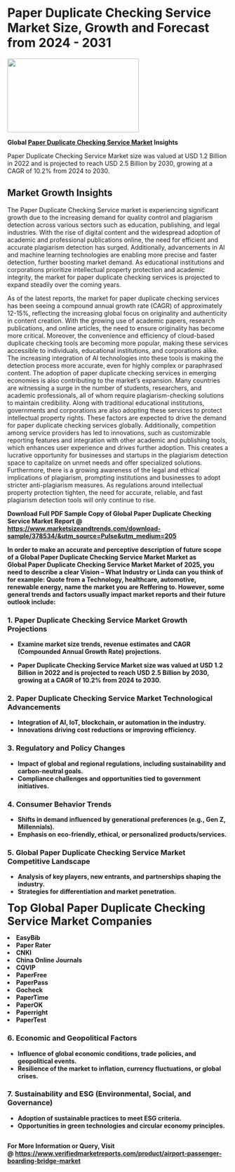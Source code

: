 <H1>Paper Duplicate Checking Service Market Size, Growth and Forecast from 2024 - 2031</H1><img class="aligncenter size-medium wp-image-584254" src="https://thirdeyenews.in/wp-content/uploads/2024/09/Global-Market-Research-300x168.jpeg" alt="" width="300" height="168" /><p><strong>Global&nbsp;<a href="https://www.marketsizeandtrends.com/download-sample/378534/&amp;utm_source=Pulse&amp;utm_medium=205">Paper Duplicate Checking Service Market</a> Insights</strong></p><p>Paper Duplicate Checking Service Market size was valued at USD 1.2 Billion in 2022 and is projected to reach USD 2.5 Billion by 2030, growing at a CAGR of 10.2% from 2024 to 2030.</p><p><h2>Market Growth Insights</h2> <p>The Paper Duplicate Checking Service market is experiencing significant growth due to the increasing demand for quality control and plagiarism detection across various sectors such as education, publishing, and legal industries. With the rise of digital content and the widespread adoption of academic and professional publications online, the need for efficient and accurate plagiarism detection has surged. Additionally, advancements in AI and machine learning technologies are enabling more precise and faster detection, further boosting market demand. As educational institutions and corporations prioritize intellectual property protection and academic integrity, the market for paper duplicate checking services is projected to expand steadily over the coming years.</p> <p><strong></strong></p> <p>As of the latest reports, the market for paper duplicate checking services has been seeing a compound annual growth rate (CAGR) of approximately 12-15%, reflecting the increasing global focus on originality and authenticity in content creation. With the growing use of academic papers, research publications, and online articles, the need to ensure originality has become more critical. Moreover, the convenience and efficiency of cloud-based duplicate checking tools are becoming more popular, making these services accessible to individuals, educational institutions, and corporations alike. The increasing integration of AI technologies into these tools is making the detection process more accurate, even for highly complex or paraphrased content. The adoption of paper duplicate checking services in emerging economies is also contributing to the market’s expansion. Many countries are witnessing a surge in the number of students, researchers, and academic professionals, all of whom require plagiarism-checking solutions to maintain credibility. Along with traditional educational institutions, governments and corporations are also adopting these services to protect intellectual property rights. These factors are expected to drive the demand for paper duplicate checking services globally. Additionally, competition among service providers has led to innovations, such as customizable reporting features and integration with other academic and publishing tools, which enhances user experience and drives further adoption. This creates a lucrative opportunity for businesses and startups in the plagiarism detection space to capitalize on unmet needs and offer specialized solutions. Furthermore, there is a growing awareness of the legal and ethical implications of plagiarism, prompting institutions and businesses to adopt stricter anti-plagiarism measures. As regulations around intellectual property protection tighten, the need for accurate, reliable, and fast plagiarism detection tools will only continue to rise.</p> <p><strong></p><p><span class=""><strong>Download Full PDF Sample Copy of Global Paper Duplicate Checking Service Market Report</strong> @ <a href="https://www.marketsizeandtrends.com/download-sample/378534/&amp;utm_source=Pulse&amp;utm_medium=205" target="_blank">https://www.marketsizeandtrends.com/download-sample/378534/&amp;utm_source=Pulse&amp;utm_medium=205</a></span></p><p>In order to make an accurate and perceptive description of future scope of a Global&nbsp;Paper Duplicate Checking Service Market Market as Global&nbsp;Paper Duplicate Checking Service Market Market of 2025, you need to describe a clear Vision &ndash; What Industry or Linda can you think of for example: Quote from a Technology, healthcare, automotive, renewable energy, name the market you are Reffering to. However, some general trends and factors usually impact market reports and their future outlook include:</p><h3>1.&nbsp;<strong>Paper Duplicate Checking Service Market Growth Projections</strong></h3><ul><li>Examine market size trends, revenue estimates and CAGR (Compounded Annual Growth Rate) projections.</li><li><p>Paper Duplicate Checking Service Market size was valued at USD 1.2 Billion in 2022 and is projected to reach USD 2.5 Billion by 2030, growing at a CAGR of 10.2% from 2024 to 2030.</p></li></ul><h3>2.&nbsp;<strong>Paper Duplicate Checking Service Market Technological Advancements</strong></h3><ul><li>Integration of AI, IoT, blockchain, or automation in the industry.</li><li>Innovations driving cost reductions or improving efficiency.</li></ul><h3>3.&nbsp;<strong>Regulatory and Policy Changes</strong></h3><ul><li>Impact of global and regional regulations, including sustainability and carbon-neutral goals.</li><li>Compliance challenges and opportunities tied to government initiatives.</li></ul><h3>4.&nbsp;<strong>Consumer Behavior Trends</strong></h3><ul><li>Shifts in demand influenced by generational preferences (e.g., Gen Z, Millennials).</li><li>Emphasis on eco-friendly, ethical, or personalized products/services.</li></ul><h3>5.&nbsp;<strong>Global Paper Duplicate Checking Service Market Competitive Landscape</strong></h3><ul><li>Analysis of key players, new entrants, and partnerships shaping the industry.</li><li>Strategies for differentiation and market penetration.</li></ul><p data-pm-slice="1 1 []"><span style="color: inherit; font-family: inherit; font-size: 25px;">Top Global Paper Duplicate Checking Service Market Companies</span></p><div class="" data-test-id=""><p><li>EasyBib</li><li> Paper Rater</li><li> CNKI</li><li> China Online Journals</li><li> CQVIP</li><li> PaperFree</li><li> PaperPass</li><li> Gocheck</li><li> PaperTime</li><li> PaperOK</li><li> Paperright</li><li> PaperTest</li></p></div><h3>6.&nbsp;<strong>Economic and Geopolitical Factors</strong></h3><ul><li>Influence of global economic conditions, trade policies, and geopolitical events.</li><li>Resilience of the market to inflation, currency fluctuations, or global crises.</li></ul><h3>7.&nbsp;<strong>Sustainability and ESG (Environmental, Social, and Governance)</strong></h3><ul><li>Adoption of sustainable practices to meet ESG criteria.</li><li>Opportunities in green technologies and circular economy principles.</li></ul><h2><strong style="font-size: 14px;">For More Information or Query, Visit @&nbsp;</strong><a style="background-color: #ffffff; font-size: 14px;" href="https://www.marketsizeandtrends.com/report/paper-duplicate-checking-service-market/" target="_blank">https://www.verifiedmarketreports.com/product/airport-passenger-boarding-bridge-market</a></h2>
